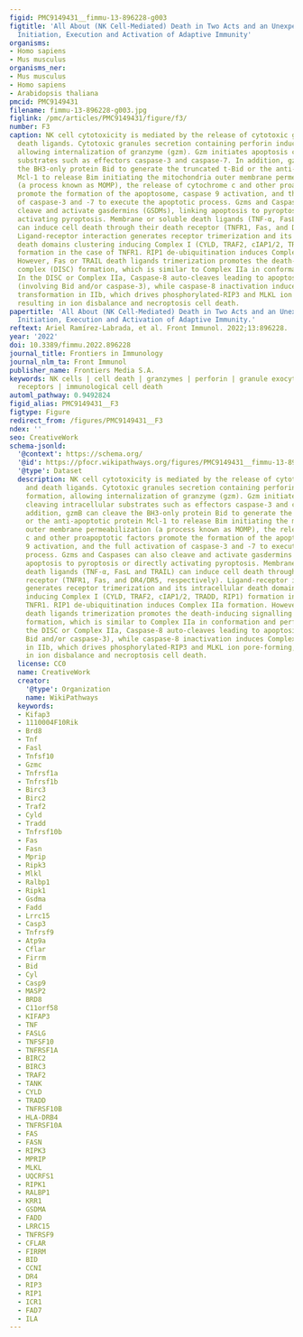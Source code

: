 ```yaml
---
figid: PMC9149431__fimmu-13-896228-g003
figtitle: 'All About (NK Cell-Mediated) Death in Two Acts and an Unexpected Encore:
  Initiation, Execution and Activation of Adaptive Immunity'
organisms:
- Homo sapiens
- Mus musculus
organisms_ner:
- Mus musculus
- Homo sapiens
- Arabidopsis thaliana
pmcid: PMC9149431
filename: fimmu-13-896228-g003.jpg
figlink: /pmc/articles/PMC9149431/figure/f3/
number: F3
caption: NK cell cytotoxicity is mediated by the release of cytotoxic granules and
  death ligands. Cytotoxic granules secretion containing perforin induces pore formation,
  allowing internalization of granzyme (gzm). Gzm initiates apoptosis cleaving intracellular
  substrates such as effectors caspase-3 and caspase-7. In addition, gzmB can cleave
  the BH3-only protein Bid to generate the truncated t-Bid or the anti-apoptotic protein
  Mcl-1 to release Bim initiating the mitochondria outer membrane permeabilization
  (a process known as MOMP), the release of cytochrome c and other proapoptotic factors
  promote the formation of the apoptosome, caspase 9 activation, and the full activation
  of caspase-3 and -7 to execute the apoptotic process. Gzms and Caspases can also
  cleave and activate gasdermins (GSDMs), linking apoptosis to pyroptosis or directly
  activating pyroptosis. Membrane or soluble death ligands (TNF-α, FasL and TRAIL)
  can induce cell death through their death receptor (TNFR1, Fas, and DR4/DR5, respectively).
  Ligand-receptor interaction generates receptor trimerization and its intracellular
  death domains clustering inducing Complex I (CYLD, TRAF2, cIAP1/2, TRADD, RIP1)
  formation in the case of TNFR1. RIP1 de-ubiquitination induces Complex IIa formation.
  However, Fas or TRAIL death ligands trimerization promotes the death-inducing signalling
  complex (DISC) formation, which is similar to Complex IIa in conformation and performance.
  In the DISC or Complex IIa, Caspase-8 auto-cleaves leading to apoptosis pathway
  (involving Bid and/or caspase-3), while caspase-8 inactivation induces Complex IIa
  transformation in IIb, which drives phosphorylated-RIP3 and MLKL ion pore-forming,
  resulting in ion disbalance and necroptosis cell death.
papertitle: 'All About (NK Cell-Mediated) Death in Two Acts and an Unexpected Encore:
  Initiation, Execution and Activation of Adaptive Immunity.'
reftext: Ariel Ramírez-Labrada, et al. Front Immunol. 2022;13:896228.
year: '2022'
doi: 10.3389/fimmu.2022.896228
journal_title: Frontiers in Immunology
journal_nlm_ta: Front Immunol
publisher_name: Frontiers Media S.A.
keywords: NK cells | cell death | granzymes | perforin | granule exocytosis | death
  receptors | immunological cell death
automl_pathway: 0.9492824
figid_alias: PMC9149431__F3
figtype: Figure
redirect_from: /figures/PMC9149431__F3
ndex: ''
seo: CreativeWork
schema-jsonld:
  '@context': https://schema.org/
  '@id': https://pfocr.wikipathways.org/figures/PMC9149431__fimmu-13-896228-g003.html
  '@type': Dataset
  description: NK cell cytotoxicity is mediated by the release of cytotoxic granules
    and death ligands. Cytotoxic granules secretion containing perforin induces pore
    formation, allowing internalization of granzyme (gzm). Gzm initiates apoptosis
    cleaving intracellular substrates such as effectors caspase-3 and caspase-7. In
    addition, gzmB can cleave the BH3-only protein Bid to generate the truncated t-Bid
    or the anti-apoptotic protein Mcl-1 to release Bim initiating the mitochondria
    outer membrane permeabilization (a process known as MOMP), the release of cytochrome
    c and other proapoptotic factors promote the formation of the apoptosome, caspase
    9 activation, and the full activation of caspase-3 and -7 to execute the apoptotic
    process. Gzms and Caspases can also cleave and activate gasdermins (GSDMs), linking
    apoptosis to pyroptosis or directly activating pyroptosis. Membrane or soluble
    death ligands (TNF-α, FasL and TRAIL) can induce cell death through their death
    receptor (TNFR1, Fas, and DR4/DR5, respectively). Ligand-receptor interaction
    generates receptor trimerization and its intracellular death domains clustering
    inducing Complex I (CYLD, TRAF2, cIAP1/2, TRADD, RIP1) formation in the case of
    TNFR1. RIP1 de-ubiquitination induces Complex IIa formation. However, Fas or TRAIL
    death ligands trimerization promotes the death-inducing signalling complex (DISC)
    formation, which is similar to Complex IIa in conformation and performance. In
    the DISC or Complex IIa, Caspase-8 auto-cleaves leading to apoptosis pathway (involving
    Bid and/or caspase-3), while caspase-8 inactivation induces Complex IIa transformation
    in IIb, which drives phosphorylated-RIP3 and MLKL ion pore-forming, resulting
    in ion disbalance and necroptosis cell death.
  license: CC0
  name: CreativeWork
  creator:
    '@type': Organization
    name: WikiPathways
  keywords:
  - Kifap3
  - 1110004F10Rik
  - Brd8
  - Tnf
  - Fasl
  - Tnfsf10
  - Gzmc
  - Tnfrsf1a
  - Tnfrsf1b
  - Birc3
  - Birc2
  - Traf2
  - Cyld
  - Tradd
  - Tnfrsf10b
  - Fas
  - Fasn
  - Mprip
  - Ripk3
  - Mlkl
  - Ralbp1
  - Ripk1
  - Gsdma
  - Fadd
  - Lrrc15
  - Casp3
  - Tnfrsf9
  - Atp9a
  - Cflar
  - Firrm
  - Bid
  - Cyl
  - Casp9
  - MASP2
  - BRD8
  - C11orf58
  - KIFAP3
  - TNF
  - FASLG
  - TNFSF10
  - TNFRSF1A
  - BIRC2
  - BIRC3
  - TRAF2
  - TANK
  - CYLD
  - TRADD
  - TNFRSF10B
  - HLA-DRB4
  - TNFRSF10A
  - FAS
  - FASN
  - RIPK3
  - MPRIP
  - MLKL
  - UQCRFS1
  - RIPK1
  - RALBP1
  - KRR1
  - GSDMA
  - FADD
  - LRRC15
  - TNFRSF9
  - CFLAR
  - FIRRM
  - BID
  - CCNI
  - DR4
  - RIP3
  - RIP1
  - ICR1
  - FAD7
  - ILA
---
```

